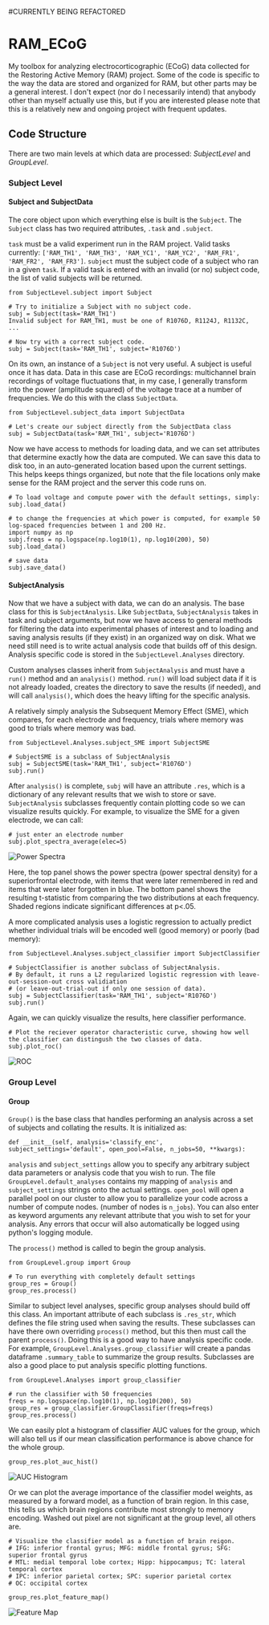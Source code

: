 #CURRENTLY BEING REFACTORED

# RAM_ECoG

My toolbox for analyzing electrocorticographic (ECoG) data collected for the Restoring Active Memory (RAM) project. Some of the code is specific to the way the data are stored and organized for RAM, but other parts may be a general interest. I don't expect (nor do I necessarily intend) that anybody other than myself actually use this, but if you are interested please note that this is a relatively new and ongoing project with frequent updates.

## Code Structure

There are two main levels at which data are processed: *SubjectLevel* and *GroupLevel*.

### Subject Level

#### Subject and SubjectData
The core object upon which everything else is built is the `Subject`. The `Subject` class has two required attributes, `.task` and `.subject`.

`task` must be a valid experiment run in the RAM project. Valid tasks currently: `['RAM_TH1', 'RAM_TH3', 'RAM_YC1', 'RAM_YC2', 'RAM_FR1', 'RAM_FR2', 'RAM_FR3']`. `subject` must the subject code of a subject who ran in a given `task`. If a valid task is entered with an invalid (or no) subject code, the list of valid subjects will be returned.

```
from SubjectLevel.subject import Subject

# Try to initialize a Subject with no subject code.
subj = Subject(task='RAM_TH1')
Invalid subject for RAM_TH1, must be one of R1076D, R1124J, R1132C, ...

# Now try with a correct subject code.
subj = Subject(task='RAM_TH1', subject='R1076D')
```

On its own, an instance of a `Subject` is not very useful. A subject is useful once it has data. Data in this case are ECoG recordings: multichannel brain recordings of voltage fluctuations that, in my case, I generally transform into the power (amplitude squared) of the voltage trace at a number of frequencies. We do this with the class ``SubjectData``.

```
from SubjectLevel.subject_data import SubjectData

# Let's create our subject directly from the SubjectData class
subj = SubjectData(task='RAM_TH1', subject='R1076D')
```

Now we have access to methods for loading data, and we can set attributes that determine exactly how the data are computed. We can save this data to disk too, in an auto-generated location based upon the current settings. This helps keeps things organized, but note that the file locations only make sense for the RAM project and the server this code runs on.
```
# To load voltage and compute power with the default settings, simply:
subj.load_data()

# to change the frequencies at which power is computed, for example 50 log-spaced frequencies between 1 and 200 Hz.
import numpy as np
subj.freqs = np.logspace(np.log10(1), np.log10(200), 50)
subj.load_data()

# save data
subj.save_data()
```

#### SubjectAnalysis
Now that we have a subject with data, we can do an analysis. The base class for this is ``SubjectAnalysis``. Like ``SubjectData``, ``SubjectAnalysis`` takes in task and subject arguments, but now we have access to general methods for filtering the data into experimental phases of interest and to loading and saving analysis results (if they exist) in an organized way on disk. What we need still need is to write actual analysis code that builds off of this design. Analysis specific code is stored in the  ``SubjectLevel.Analyses`` directory.

Custom analyses classes inherit from ``SubjectAnalysis`` and must have a ``run()`` method and an ``analysis()`` method. ``run()`` will load subject data if it is not already loaded, creates the directory to save the results (if needed), and will call ``analysis()``, which does the heavy lifting for the specific analysis.

A relatively simply analysis the Subsequent Memory Effect (SME), which compares, for each electrode and frequency, trials where memory was good to trials where memory was bad.

```
from SubjectLevel.Analyses.subject_SME import SubjectSME

# SubjectSME is a subclass of SubjectAnalysis
subj = SubjectSME(task='RAM_TH1', subject='R1076D')
subj.run()
```

After ``analysis()`` is complete, ``subj`` will have an attribute ``.res``, which is a dictionary of any relevant results that we wish to store or save. ``SubjectAnalysis`` subclasses frequently contain plotting code so we can visualize results quickly. For example, to visualize the SME for a given electrode, we can call:

```
# just enter an electrode number
subj.plot_spectra_average(elec=5)
```

![Power Spectra](images/example_power_spect.png?raw=true)

Here, the top panel shows the power spectra (power spectral density) for a superiorfrontal electrode, with items that were later remembered in red and items that were later forgotten in blue. The bottom panel shows the resulting t-statistic from comparing the two distributions at each frequency. Shaded regions indicate significant differences at p<.05.

A more complicated analysis uses a logistic regression to actually predict whether individual trials will be encoded well (good memory) or poorly (bad memory):

```
from SubjectLevel.Analyses.subject_classifier import SubjectClassifier

# SubjectClassifier is another subclass of SubjectAnalysis.
# By default, it runs a L2 regularized logistic regression with leave-out-session-out cross validiation
# (or leave-out-trial-out if only one session of data).
subj = SubjectClassifier(task='RAM_TH1', subject='R1076D')
subj.run()
```

Again, we can quickly visualize the results, here classifier performance.

```
# Plot the reciever operator characteristic curve, showing how well the classifier can distingush the two classes of data.
subj.plot_roc()
```

![ROC](images/example_roc.png?raw=true)

### Group Level

#### Group

``Group()`` is the base class that handles performing an analysis across a set of subjects and collating the results. It is initialized as:

```
def __init__(self, analysis='classify_enc', subject_settings='default', open_pool=False, n_jobs=50, **kwargs):
```

`analysis` and `subject_settings` allow you to specify any arbitrary subject data parameters or analysis code that you wish to run. The file `GroupLevel.default_analyses` contains my mapping of `analysis` and `subject_settings` strings onto the actual settings. `open_pool` will open a parallel pool on our cluster to allow you to parallelize your code across a number of compute nodes. (number of nodes is `n_jobs`). You can also enter as keyword arguments any relevant attribute that you wish to set for your analysis. Any errors that occur will also automatically be logged using python's logging module.

The `process()` method is called to begin the group analysis.
```
from GroupLevel.group import Group

# To run everything with completely default settings
group_res = Group()
group_res.process()
```

Similar to subject level analyses, specific group analyses should build off this class. An important attribute of each subclass is `.res_str`, which defines the file string used when saving the results. These subclasses can have there own overriding `process()` method, but this then must call the parent `process()`. Doing this is a good way to have analysis specific code. For example, `GroupLevel.Analyses.group_classifier` will create a pandas dataframe `.summary_table` to summarize the group results. Subclasses are also a good place to put analysis specific plotting functions.

```
from GroupLevel.Analyses import group_classifier

# run the classifier with 50 frequencies
freqs = np.logspace(np.log10(1), np.log10(200), 50)
group_res = group_classifier.GroupClassifier(freqs=freqs)
group_res.process()
```

We can easily plot a histogram of classifier AUC values for the group, which will also tell us if our mean classification performance is above chance for the whole group.

```
group_res.plot_auc_hist()
```

![AUC Histogram](images/example_group_auc.png?raw=true)

Or we can plot the average importance of the classifier model weights, as measured by a forward model, as a function of brain region. In this case, this tells us which brain regions contribute most strongly to memory encoding. Washed out pixel are not significant at the group level, all others are.
```
# Visualize the classifier model as a function of brain reigon.
# IFG: inferior frontal gyrus; MFG: middle frontal gyrus; SFG: superior frontal gyrus
# MTL: medial temporal lobe cortex; Hipp: hippocampus; TC: lateral temporal cortex
# IPC: inferior parietal cortex; SPC: superior parietal cortex
# OC: occipital cortex

group_res.plot_feature_map()
```
![Feature Map](images/example_feature_map.png?raw=true)
